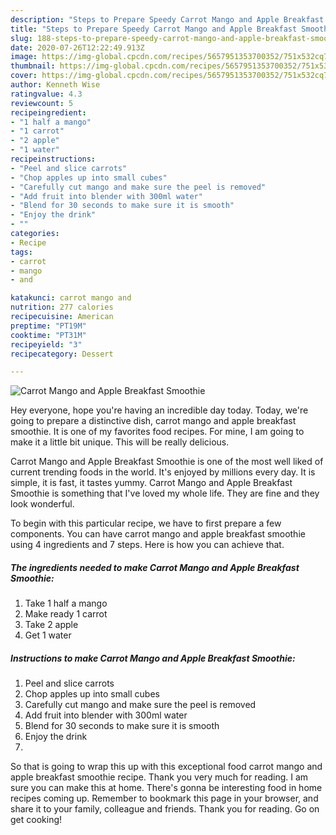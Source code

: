 ```yaml
---
description: "Steps to Prepare Speedy Carrot Mango and Apple Breakfast Smoothie"
title: "Steps to Prepare Speedy Carrot Mango and Apple Breakfast Smoothie"
slug: 188-steps-to-prepare-speedy-carrot-mango-and-apple-breakfast-smoothie
date: 2020-07-26T12:22:49.913Z
image: https://img-global.cpcdn.com/recipes/5657951353700352/751x532cq70/carrot-mango-and-apple-breakfast-smoothie-recipe-main-photo.jpg
thumbnail: https://img-global.cpcdn.com/recipes/5657951353700352/751x532cq70/carrot-mango-and-apple-breakfast-smoothie-recipe-main-photo.jpg
cover: https://img-global.cpcdn.com/recipes/5657951353700352/751x532cq70/carrot-mango-and-apple-breakfast-smoothie-recipe-main-photo.jpg
author: Kenneth Wise
ratingvalue: 4.3
reviewcount: 5
recipeingredient:
- "1 half a mango"
- "1 carrot"
- "2 apple"
- "1 water"
recipeinstructions:
- "Peel and slice carrots"
- "Chop apples up into small cubes"
- "Carefully cut mango and make sure the peel is removed"
- "Add fruit into blender with 300ml water"
- "Blend for 30 seconds to make sure it is smooth"
- "Enjoy the drink"
- ""
categories:
- Recipe
tags:
- carrot
- mango
- and

katakunci: carrot mango and 
nutrition: 277 calories
recipecuisine: American
preptime: "PT19M"
cooktime: "PT31M"
recipeyield: "3"
recipecategory: Dessert

---
```



![Carrot Mango and Apple Breakfast Smoothie](https://img-global.cpcdn.com/recipes/5657951353700352/751x532cq70/carrot-mango-and-apple-breakfast-smoothie-recipe-main-photo.jpg)

Hey everyone, hope you're having an incredible day today. Today, we're going to prepare a distinctive dish, carrot mango and apple breakfast smoothie. It is one of my favorites food recipes. For mine, I am going to make it a little bit unique. This will be really delicious.

Carrot Mango and Apple Breakfast Smoothie is one of the most well liked of current trending foods in the world. It's enjoyed by millions every day. It is simple, it is fast, it tastes yummy. Carrot Mango and Apple Breakfast Smoothie is something that I've loved my whole life. They are fine and they look wonderful.




To begin with this particular recipe, we have to first prepare a few components. You can have carrot mango and apple breakfast smoothie using 4 ingredients and 7 steps. Here is how you can achieve that.

##### The ingredients needed to make Carrot Mango and Apple Breakfast Smoothie:

1. Take 1 half a mango
1. Make ready 1 carrot
1. Take 2 apple
1. Get 1 water




##### Instructions to make Carrot Mango and Apple Breakfast Smoothie:

1. Peel and slice carrots
1. Chop apples up into small cubes
1. Carefully cut mango and make sure the peel is removed
1. Add fruit into blender with 300ml water
1. Blend for 30 seconds to make sure it is smooth
1. Enjoy the drink
1. 




So that is going to wrap this up with this exceptional food carrot mango and apple breakfast smoothie recipe. Thank you very much for reading. I am sure you can make this at home. There's gonna be interesting food in home recipes coming up. Remember to bookmark this page in your browser, and share it to your family, colleague and friends. Thank you for reading. Go on get cooking!

